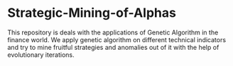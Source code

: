 # Strategic-Mining-of-Alphas

This repository is deals with the applications of Genetic Algorithm in the finance world. We apply genetic algorithm on different technical indicators and try to mine fruitful strategies and anomalies out of it with the help of evolutionary iterations.

